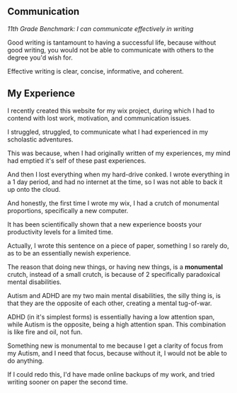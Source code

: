 
Communication
----------
*11th Grade Benchmark: I can communicate effectively in writing*

Good writing is tantamount to having a successful life, because without good writing, you would not be able to communicate with others to the degree you'd wish for.

Effective writing is clear, concise, informative, and coherent.

## My Experience

I recently created this website for my wix project, during which I had to contend with lost work, motivation, and communication issues.

I  struggled, struggled, to communicate what I had experienced in my scholastic adventures.

This was because, when I had originally written of my experiences, my mind had emptied it's self of these past experiences.

And then I lost everything when my hard-drive conked.  I wrote everything in a 1 day period, and had no internet at the time, so I was not able to back it up onto the cloud.

And honestly, the first time I wrote my wix, I had a crutch of monumental proportions, specifically a new computer.

It has been scientifically shown that a new experience boosts your productivity levels for a limited time.

Actually, I wrote this sentence on a piece of paper, something I so rarely do, as to be an essentially newish experience.

The reason that doing new things, or having new things, is a **monumental** crutch, instead of a small crutch, is because of 2 specifically paradoxical mental disabilities. 

Autism and ADHD are my two main mental disabilities, the silly thing is, is that they are the opposite of each other, creating a mental tug-of-war.

ADHD (in it's simplest forms) is essentially having a low attention span, while Autism is the opposite, being a high attention span. This combination is like fire and oil, not fun.

Something new is monumental to me because I get a clarity of focus from my Autism, and I need that focus, because without it, I would not be able to do anything.

If I could redo this, I'd have made online backups of my work, and tried writing sooner on paper the second time.
